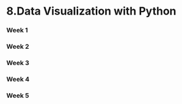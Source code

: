 # 8.Data Visualization with Python

### Week 1
[]()
### Week 2
[]()
### Week 3
[]()
### Week 4
[]()
### Week 5
[]()
